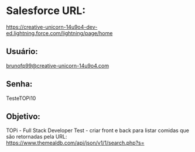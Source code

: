 # Salesforce URL:

https://creative-unicorn-14u9o4-dev-ed.lightning.force.com/lightning/page/home

## Usuário:

brunofp99@creative-unicorn-14u9o4.com

## Senha:

TesteTOPi10

## Objetivo:

TOPi - Full Stack Developer Test - criar front e back para listar comidas que são retornadas pela URL: https://www.themealdb.com/api/json/v1/1/search.php?s=
